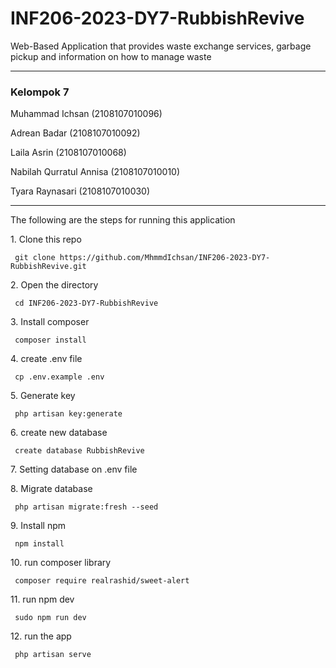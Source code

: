 # INF206-2023-DY7-RubbishRevive
<p>Web-Based Application that provides waste exchange services, garbage pickup and information on how to manage waste</p>
<hr>
<h3>Kelompok 7</h4>
<p>Muhammad Ichsan (2108107010096)</p>
<p>Adrean Badar (2108107010092)</p>
<p>Laila Asrin (2108107010068)</p>
<p>Nabilah Qurratul Annisa (2108107010010)</p>
<p>Tyara Raynasari (2108107010030)</p>
<hr>

<p> The following are the steps for running this application </p>

<p> 1. Clone this repo</p>
<pre><code> git clone https://github.com/MhmmdIchsan/INF206-2023-DY7-RubbishRevive.git </pre></code>

<p> 2. Open the directory</p>
<pre><code> cd INF206-2023-DY7-RubbishRevive </pre></code>

<p> 3. Install composer </p>
<pre><code> composer install </pre></code>

<p> 4. create .env file </p>
<pre><code> cp .env.example .env </pre></code>

<p> 5. Generate key </p>
<pre><code> php artisan key:generate </pre></code>

<p> 6. create new database </p>
<pre><code> create database RubbishRevive </pre></code>

<p> 7. Setting database on .env file </p>

<p> 8. Migrate database </p>
<pre><code> php artisan migrate:fresh --seed </pre></code>

<p> 9. Install npm </p>
<pre><code> npm install </pre></code>

<p> 10. run composer library </p>
<pre><code> composer require realrashid/sweet-alert  </pre></code>

<p> 11. run npm dev </p>
<pre><code> sudo npm run dev  </pre></code>

<p> 12. run the app </p>
<pre><code> php artisan serve </pre></code>

